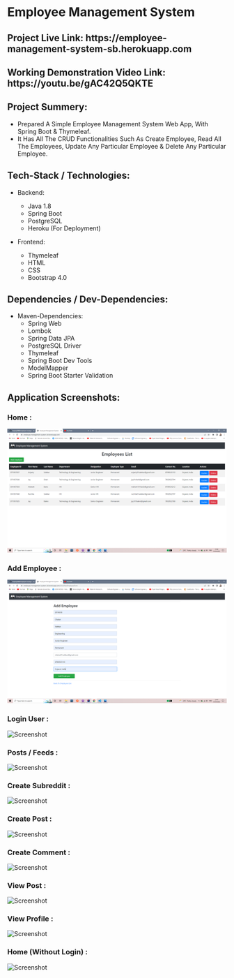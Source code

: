 # Employee Management System

<h2>Project Live Link: https://employee-management-system-sb.herokuapp.com</h2>

<h2>Working Demonstration Video Link: https://youtu.be/gAC42Q5QKTE</h2>

<h2>Project Summery:</h2>

- Prepared A Simple Employee Management System Web App, With Spring Boot & Thymeleaf.
- It Has All The CRUD Functionalities Such As Create Employee, Read All The Employees, Update Any Particular Employee & Delete Any Particular Employee.

<h2>Tech-Stack / Technologies:</h2>

- Backend:
  - Java 1.8
  - Spring Boot
  - PostgreSQL
  - Heroku (For Deployment)
  
- Frontend:
  - Thymeleaf
  - HTML
  - CSS
  - Bootstrap 4.0 

<h2>Dependencies / Dev-Dependencies:</h2>

- Maven-Dependencies:
  - Spring Web
  - Lombok
  - Spring Data JPA
  - PostgreSQL Driver
  - Thymeleaf
  - Spring Boot Dev Tools
  - ModelMapper
  - Spring Boot Starter Validation
  
<h2>Application Screenshots: </h2>

<h3>Home : </h3>

![Screenshot](/src/main/resources/images/home.PNG)

<h3>Add Employee : </h3>

![Screenshot](/src/main/resources/images/add-employee.PNG)

<h3>Login User : </h3>

![Screenshot](/screenshots/login.PNG)

<h3>Posts / Feeds : </h3>

![Screenshot](/screenshots/posts-list.PNG)

<h3>Create Subreddit : </h3>

![Screenshot](/screenshots/create-subreddit.PNG)

<h3>Create Post : </h3>

![Screenshot](/screenshots/create-post.PNG)

<h3>Create Comment : </h3>

![Screenshot](/screenshots/create-comment.PNG)

<h3>View Post : </h3>

![Screenshot](/screenshots/view-post.PNG)

<h3>View Profile : </h3>

![Screenshot](/screenshots/view-profile.PNG)

<h3>Home (Without Login) : </h3>

![Screenshot](/screenshots/home.PNG)
